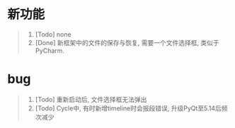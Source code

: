 # 新功能
> 1. [Todo] none
> 2. [Done] 新框架中的文件的保存与恢复, 需要一个文件选择框, 类似于PyCharm.

# bug
> 1. [Todo] 重新启动后, 文件选择框无法弹出
> 2. [Todo] Cycle中, 有时新增timeline时会报段错误, 升级PyQt至5.14后频次减少